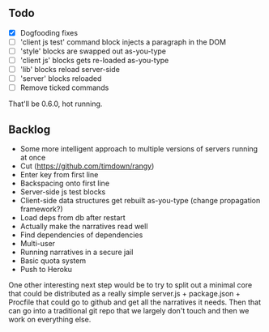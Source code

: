 Todo
----

 - [X] Dogfooding fixes
 - [ ] 'client js test' command block injects a paragraph in the DOM
 - [ ] 'style' blocks are swapped out as-you-type
 - [ ] 'client js' blocks gets re-loaded as-you-type
 - [ ] 'lib' blocks reload server-side
 - [ ] 'server' blocks reloaded
 - [ ] Remove ticked commands

That'll be 0.6.0, hot running.


Backlog
-------

 - Some more intelligent approach to multiple versions of servers running at once
 - Cut (https://github.com/timdown/rangy)
 - Enter key from first line
 - Backspacing onto first line
 - Server-side js test blocks
 - Client-side data structures get rebuilt as-you-type (change propagation framework?)
 - Load deps from db after restart
 - Actually make the narratives read well
 - Find dependencies of dependencies
 - Multi-user
 - Running narratives in a secure jail
 - Basic quota system
 - Push to Heroku

 One other interesting next step would be to try to split out a minimal core that could be distributed as a really simple server.js + package.json + Procfile that could go to github and get all the narratives it needs. Then that can go into a traditional git repo that we largely don't touch and then we work on everything else.

